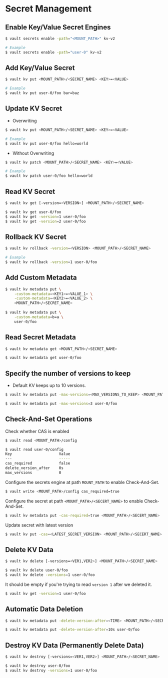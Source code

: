 # Secret Management

## Enable Key/Value Secret Engines

```bash
$ vault secrets enable -path="<MOUNT_PATH>" kv-v2

# Example
$ vault secrets enable -path="user-0" kv-v2
```

## Add Key/Value Secret

```bash
$ vault kv put <MOUNT_PATH>/<SECRET_NAME> <KEY>=<VALUE>

# Example
$ vault kv put user-0/foo bar=baz
```

## Update KV Secret

* Overwriting

```bash
$ vault kv put <MOUNT_PATH>/<SECRET_NAME> <KEY>=<VALUE>

# Example
$ vault kv put user-0/foo hello=world
```

* Without Overwriting

```bash
$ vault kv patch <MOUNT_PATH>/<SECRET_NAME> <KEY>=<VALUE>

# Example
$ vault kv patch user-0/foo hello=world
```

## Read KV Secret

```bash
$ vault kv get [-version=<VERSION>] <MOUNT_PATH>/<SECRET_NAME>

$ vault kv get user-0/foo
$ vault kv get -version=1 user-0/foo
$ vault kv get -version=2 user-0/foo
```

## Rollback KV Secret

```bash
$ vault kv rollback -version=<VERSION> <MOUNT_PATH>/<SECRET_NAME>

# Example
$ vault kv rollback -version=1 user-0/foo
```

## Add Custom Metadata

```bash
$ vault kv metadata put \
    -custom-metadata=<KEY1>=<VALUE_1> \
    -custom-metadata=<KEY2>=<VALUE_2> \
    <MOUNT_PATH>/<SECRET_NAME>
    
$ vault kv metadata put \
    -custom-metadata=b=a \
    user-0/foo
```

## Read Secret Metadata

```bash
$ vault kv metadata get <MOUNT_PATH>/<SECRET_NAME>

$ vault kv metadata get user-0/foo
```

## Specify the number of versions to keep

* Default KV keeps up to 10 versions.

```bash
$ vault kv metadata put -max-versions=<MAX_VERSIONS_TO_KEEP> <MOUNT_PATH>/<SECRET_NAME>

$ vault kv metadata put -max-versions=3 user-0/foo
```

## Check-And-Set Operations

Check whether CAS is enabled 

```bash
$ vault read <MOUNT_PATH>/config

$ vault read user-0/config
Key                     Value
---                     -----
cas_required            false
delete_version_after    0s
max_versions            0
```

Configure the secrets engine at path `MOUNT_PATH` to enable Check-And-Set.

```bash
$ vault write <MOUNT_PATH>/config cas_required=true
```

Configure the secret at path `<MOUNT_PATH>/<SECERT_NAME>` to enable Check-And-Set.

```bash
$ vault kv metadata put -cas-required=true <MOUNT_PATH>/<SECERT_NAME>
```

Update secret with latest version

```bash
$ vault kv put -cas=<LATEST_SECRET_VERSION> <MOUNT_PATH>/<SECERT_NAME> <KEY1>=<VALUE_1>
```

## Delete KV Data

```bash
$ vault kv delete [-versions=<VER1,VER2>] <MOUNT_PATH>/<SECRET_NAME>

$ vault kv delete user-0/foo
$ vault kv delete -versions=1 user-0/foo
```

It should be empty if you're trying to read `version 1` after we deleted it.

```bash
$ vault kv get -version=1 user-0/foo
```

## Automatic Data Deletion

```bash
$ vault kv metadata put -delete-version-after=<TIME> <MOUNT_PATH>/<SECRET_NAME>

$ vault kv metadata put -delete-version-after=10s user-0/foo
```

## Destroy KV Data (Permanently Delete Data)

```bash
$ vault kv destroy [-versions=<VER1,VER2>] <MOUNT_PATH>/<SECRET_NAME>

$ vault kv destroy user-0/foo
$ vault kv destroy -versions=1 user-0/foo
```
